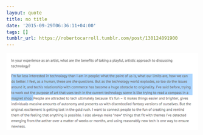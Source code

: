 ```yaml
---
layout: quote
title: no title
date: '2015-09-29T06:36:11+04:00'
tags: []
tumblr_url: https://robertocarroll.tumblr.com/post/130124891900
---
```

<img src="/images/quotes/tumblr_nvfpgbHJfe1u0ytjpo1_1280.png"/><br/>
